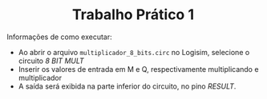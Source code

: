 <h1 align="center"> Trabalho Prático 1 </h1> 
Informações de como executar: </ br></ br>

  - Ao abrir o arquivo `multiplicador_8_bits.circ` no Logisim, selecione o circuito *8 BIT MULT* 
  - Inserir os valores de entrada em M e Q, respectivamente multiplicando e multiplicador 
  - A saída será exibida na parte inferior do circuito, no pino *RESULT*.
